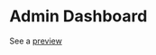 # Admin Dashboard
See a [preview](https://potential-garbage.gitlab.io/the-odin-project/admin-dashboard/)
